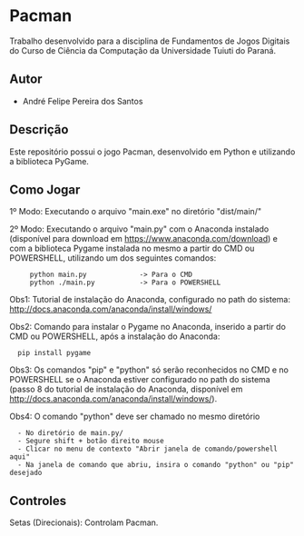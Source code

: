 # Pacman

Trabalho desenvolvido para a disciplina de Fundamentos de Jogos Digitais do Curso
de Ciência da Computação da Universidade Tuiuti do Paraná.

## Autor

- André Felipe Pereira dos Santos

## Descrição

Este repositório possui o jogo Pacman, desenvolvido em Python e utilizando a biblioteca PyGame.

## Como Jogar

1º Modo: Executando o arquivo "main.exe" no diretório "dist/main/"

2º Modo: Executando o arquivo "main.py" com o Anaconda instalado (disponível para download em https://www.anaconda.com/download) e
         com a biblioteca Pygame instalada no mesmo a partir do CMD ou POWERSHELL, utilizando um dos seguintes comandos:
         
         python main.py             -> Para o CMD
         python ./main.py           -> Para o POWERSHELL

Obs1: Tutorial de instalação do Anaconda, configurado no path do sistema: http://docs.anaconda.com/anaconda/install/windows/

Obs2: Comando para instalar o Pygame no Anaconda, inserido a partir do CMD ou POWERSHELL, após a instalação do Anaconda: 
      
      pip install pygame

Obs3: Os comandos "pip" e "python" só serão reconhecidos no CMD e no POWERSHELL se o Anaconda estiver configurado no path do sistema (passo 8 do tutorial de instalação do Anaconda, disponível em http://docs.anaconda.com/anaconda/install/windows/).
  
Obs4: O comando "python" deve ser chamado no mesmo diretório

      - No diretório de main.py/
      - Segure shift + botão direito mouse
      - Clicar no menu de contexto "Abrir janela de comando/powershell aqui"
      - Na janela de comando que abriu, insira o comando "python" ou "pip" desejado

  
## Controles

Setas (Direcionais): Controlam Pacman.
